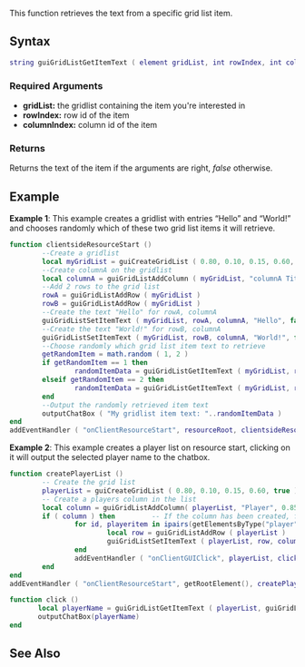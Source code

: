 This function retrieves the text from a specific grid list item.

Syntax
------

``` lua
string guiGridListGetItemText ( element gridList, int rowIndex, int columnIndex )
```

### Required Arguments

-   **gridList:** the gridlist containing the item you're interested in
-   **rowIndex:** row id of the item
-   **columnIndex:** column id of the item

### Returns

Returns the text of the item if the arguments are right, *false* otherwise.

Example
-------

**Example 1**: This example creates a gridlist with entries “Hello” and “World!” and chooses randomly which of these two grid list items it will retrieve.

``` lua
function clientsideResourceStart ()
        --Create a gridlist
        local myGridList = guiCreateGridList ( 0.80, 0.10, 0.15, 0.60, true ) 
        --Create columnA on the gridlist
        local columnA = guiGridListAddColumn ( myGridList, "columnA Title", 0.85 ) 
        --Add 2 rows to the grid list
        rowA = guiGridListAddRow ( myGridList )
        rowB = guiGridListAddRow ( myGridList )
        --Create the text "Hello" for rowA, columnA
        guiGridListSetItemText ( myGridList, rowA, columnA, "Hello", false, false )     
        --Create the text "World!" for rowB, columnA
        guiGridListSetItemText ( myGridList, rowB, columnA, "World!", false, false )
        --Choose randomly which grid list item text to retrieve
        getRandomItem = math.random ( 1, 2 )       
        if getRandomItem == 1 then 
                randomItemData = guiGridListGetItemText ( myGridList, rowA, columnA )
        elseif getRandomItem == 2 then
                randomItemData = guiGridListGetItemText ( myGridList, rowB, columnA )
        end
        --Output the randomly retrieved item text
        outputChatBox ( "My gridlist item text: "..randomItemData ) 
end
addEventHandler ( "onClientResourceStart", resourceRoot, clientsideResourceStart )
```

**Example 2**: This example creates a player list on resource start, clicking on it will output the selected player name to the chatbox.

``` lua
function createPlayerList ()
        -- Create the grid list
        playerList = guiCreateGridList ( 0.80, 0.10, 0.15, 0.60, true )
        -- Create a players column in the list
        local column = guiGridListAddColumn( playerList, "Player", 0.85 )
        if ( column ) then         -- If the column has been created, fill it with players
                for id, playeritem in ipairs(getElementsByType("player")) do
                        local row = guiGridListAddRow ( playerList )
                        guiGridListSetItemText ( playerList, row, column, getPlayerName ( playeritem ), false, false )
                end
                addEventHandler ( "onClientGUIClick", playerList, click )
        end
end
addEventHandler ( "onClientResourceStart", getRootElement(), createPlayerList )

function click () 
       local playerName = guiGridListGetItemText ( playerList, guiGridListGetSelectedItem ( playerList ), 1 )
       outputChatBox(playerName)
end
```

See Also
--------
